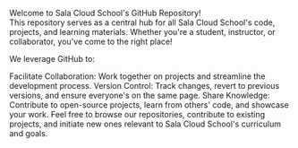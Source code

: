 Welcome to Sala Cloud School's GitHub Repository! <br/>
This repository serves as a central hub for all Sala Cloud School's code, projects, and learning materials. Whether you're a student, instructor, or collaborator, you've come to the right place!

We leverage GitHub to:

Facilitate Collaboration: Work together on projects and streamline the development process.
Version Control: Track changes, revert to previous versions, and ensure everyone's on the same page.
Share Knowledge: Contribute to open-source projects, learn from others' code, and showcase your work.
Feel free to browse our repositories, contribute to existing projects, and initiate new ones relevant to Sala Cloud School's curriculum and goals.
